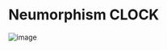 # Neumorphism CLOCK

![image](https://user-images.githubusercontent.com/48467821/76409776-df4f4a00-63b4-11ea-9b06-ee39de6ca77e.png)
